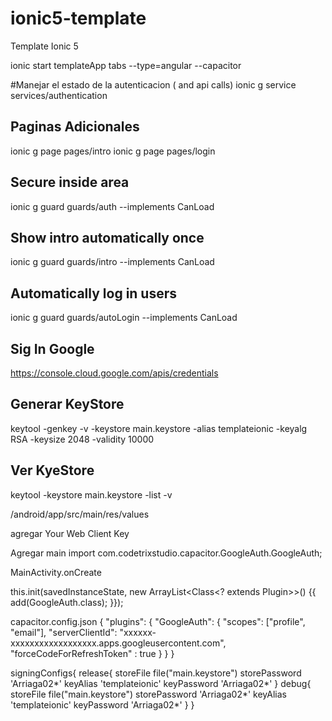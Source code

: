# ionic5-template
Template Ionic 5


ionic start templateApp  tabs --type=angular --capacitor


#Manejar el estado de la autenticacion ( and api calls)
ionic g service services/authentication


## Paginas Adicionales
ionic g page pages/intro
ionic g  page pages/login


## Secure inside area
ionic g guard guards/auth --implements CanLoad


## Show intro  automatically once
ionic g guard guards/intro --implements CanLoad

## Automatically log in users
ionic g guard guards/autoLogin --implements CanLoad


## Sig In Google

https://console.cloud.google.com/apis/credentials

## Generar KeyStore

keytool -genkey -v -keystore main.keystore -alias templateionic -keyalg RSA -keysize 2048 -validity 10000

## Ver KyeStore
keytool -keystore main.keystore -list -v 

/android/app/src/main/res/values

agregar 
<resources>
  <string name="server_client_id">Your Web Client Key</string>
</resources>


Agregar main
import com.codetrixstudio.capacitor.GoogleAuth.GoogleAuth;

MainActivity.onCreate

this.init(savedInstanceState, new ArrayList<Class<? extends Plugin>>() {{
  add(GoogleAuth.class);
}});

capacitor.config.json
{
  "plugins": {
    "GoogleAuth": {
      "scopes": ["profile", "email"],
      "serverClientId": "xxxxxx-xxxxxxxxxxxxxxxxxx.apps.googleusercontent.com",
      "forceCodeForRefreshToken" : true
    }
  }
}

 signingConfigs{
        release{
            storeFile file("main.keystore")
            storePassword 'Arriaga02*'
            keyAlias 'templateionic'
            keyPassword 'Arriaga02*'
        }
        debug{
            storeFile file("main.keystore")
            storePassword 'Arriaga02*'
            keyAlias 'templateionic'
            keyPassword 'Arriaga02*'
        }
    }






